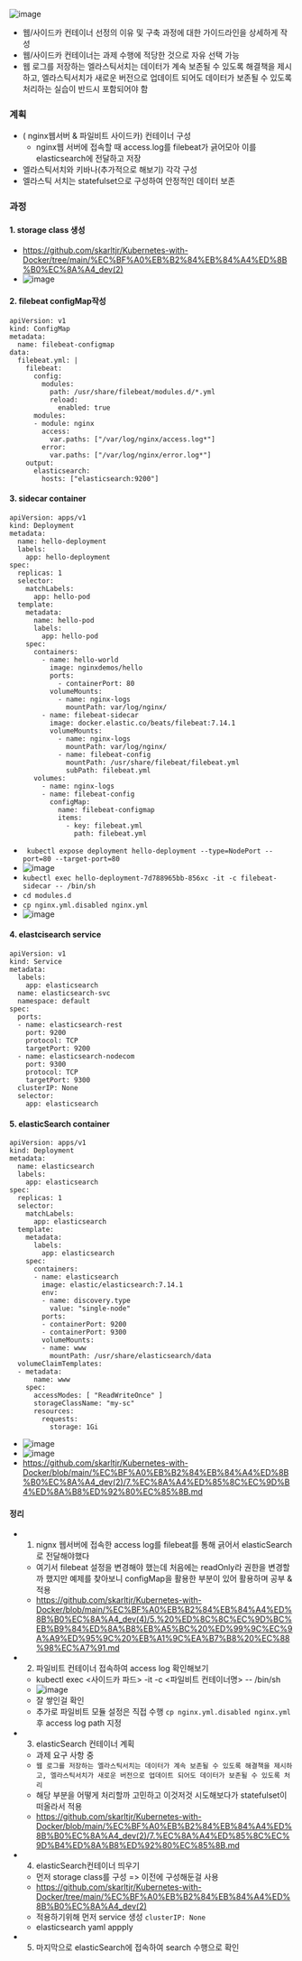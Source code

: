 ![image](https://user-images.githubusercontent.com/62214428/146668478-2dafefa7-5be6-4cdf-9b6b-cec3c7b3b7c0.png)

- 웹/사이드카 컨테이너 선정의 이유 및 구축 과정에 대한 가이드라인을 상세하게 작성
- 웹/사이드카 컨테이너는 과제 수행에 적당한 것으로 자유 선택 가능
- 웹 로그를 저장하는 엘라스틱서치는 데이터가 계속 보존될 수 있도록 해결책을 제시하고, 엘라스틱서치가 새로운 버전으로 업데이트 되어도 데이터가 보존될 수 있도록 처리하는 실습이 반드시 포함되어야 함


### 계획
- ( nginx웹서버 & 파일비트 사이드카) 컨테이너 구성
  - nginx웹 서버에 접속할 때 access.log를 filebeat가 긁어모아 이를 elasticsearch에 전달하고 저장
- 엘라스틱서치와 키바나(추가적으로 해보기) 각각 구성 
- 엘라스틱 서치는 statefulset으로 구성하여 안정적인 데이터 보존


### 과정
#### 1. storage class 생성
- https://github.com/skarltjr/Kubernetes-with-Docker/tree/main/%EC%BF%A0%EB%B2%84%EB%84%A4%ED%8B%B0%EC%8A%A4_dev(2)
- ![image](https://user-images.githubusercontent.com/62214428/146725515-620bea6c-2d59-45c2-8aa6-362135dbfb2a.png)
#### 2. filebeat configMap작성
```
apiVersion: v1
kind: ConfigMap
metadata:
  name: filebeat-configmap
data:
  filebeat.yml: |
    filebeat:
      config:
        modules:
          path: /usr/share/filebeat/modules.d/*.yml
          reload:
            enabled: true
      modules:
      - module: nginx
        access:
          var.paths: ["/var/log/nginx/access.log*"]
        error:
          var.paths: ["/var/log/nginx/error.log*"]
    output:
      elasticsearch:
        hosts: ["elasticsearch:9200"]
```

#### 3. sidecar container 
```
apiVersion: apps/v1
kind: Deployment
metadata:
  name: hello-deployment
  labels:
    app: hello-deployment
spec:
  replicas: 1
  selector:
    matchLabels:
      app: hello-pod
  template:
    metadata:
      name: hello-pod
      labels:
        app: hello-pod
    spec:
      containers:
        - name: hello-world
          image: nginxdemos/hello
          ports:
            - containerPort: 80
          volumeMounts:
            - name: nginx-logs
              mountPath: var/log/nginx/
        - name: filebeat-sidecar
          image: docker.elastic.co/beats/filebeat:7.14.1
          volumeMounts:
            - name: nginx-logs
              mountPath: var/log/nginx/
            - name: filebeat-config
              mountPath: /usr/share/filebeat/filebeat.yml
              subPath: filebeat.yml 
      volumes:
        - name: nginx-logs
        - name: filebeat-config
          configMap:
            name: filebeat-configmap
            items:
              - key: filebeat.yml
                path: filebeat.yml
```
- ` kubectl expose deployment hello-deployment --type=NodePort --port=80 --target-port=80`
- ![image](https://user-images.githubusercontent.com/62214428/146728391-4b32a486-2d53-4918-88ee-b7a2979ee3fa.png)
- `kubectl exec hello-deployment-7d788965bb-856xc -it -c filebeat-sidecar -- /bin/sh`
- `cd modules.d`
- `cp nginx.yml.disabled nginx.yml`
- ![image](https://user-images.githubusercontent.com/62214428/146728888-fad3a0be-4eae-4ce6-bd1b-40b66d02b1da.png)

#### 4. elastcisearch service
```
apiVersion: v1
kind: Service
metadata:
  labels:
    app: elasticsearch
  name: elasticsearch-svc
  namespace: default
spec:
  ports:
  - name: elasticsearch-rest
    port: 9200
    protocol: TCP
    targetPort: 9200
  - name: elasticsearch-nodecom
    port: 9300
    protocol: TCP
    targetPort: 9300
  clusterIP: None
  selector:
    app: elasticsearch
```
#### 5. elasticSearch container
```
apiVersion: apps/v1
kind: Deployment
metadata:
  name: elasticsearch
  labels:
    app: elasticsearch
spec:
  replicas: 1
  selector:
    matchLabels:
      app: elasticsearch
  template:
    metadata:
      labels:
        app: elasticsearch
    spec:
      containers:
      - name: elasticsearch
        image: elastic/elasticsearch:7.14.1
        env:
        - name: discovery.type
          value: "single-node"
        ports:
        - containerPort: 9200
        - containerPort: 9300
        volumeMounts:
        - name: www
          mountPath: /usr/share/elasticsearch/data
  volumeClaimTemplates:
  - metadata:
      name: www
    spec:
      accessModes: [ "ReadWriteOnce" ]
      storageClassName: "my-sc"
      resources:
        requests:
          storage: 1Gi
```
- ![image](https://user-images.githubusercontent.com/62214428/146731048-5ade9f05-45a8-449c-bfcf-1b108e3d03df.png)
- ![image](https://user-images.githubusercontent.com/62214428/146731266-9de7fa6d-7226-4269-ad48-1148d961b670.png)
- https://github.com/skarltjr/Kubernetes-with-Docker/blob/main/%EC%BF%A0%EB%B2%84%EB%84%A4%ED%8B%B0%EC%8A%A4_dev(2)/7.%EC%8A%A4%ED%85%8C%EC%9D%B4%ED%8A%B8%ED%92%80%EC%85%8B.md


#### 정리
- 1. nignx 웹서버에 접속한 access log를 filebeat를 통해 긁어서 elasticSearch로 전달해야했다
  - 여기서 filebeat 설정을 변경해야 했는데 처음에는 readOnly라 권한을 변경할까 했지만 예제를 찾아보니 configMap을 활용한 부분이 있어 활용하며 공부 & 적용
  - https://github.com/skarltjr/Kubernetes-with-Docker/blob/main/%EC%BF%A0%EB%B2%84%EB%84%A4%ED%8B%B0%EC%8A%A4_dev(4)/5.%20%ED%8C%8C%EC%9D%BC%EB%B9%84%ED%8A%B8%EB%A5%BC%20%ED%99%9C%EC%9A%A9%ED%95%9C%20%EB%A1%9C%EA%B7%B8%20%EC%88%98%EC%A7%91.md
- 2. 파일비트 컨테이너 접속하여 access log 확인해보기
  - kubectl exec <사이드카 파드> -it -c <파일비트 컨테이너명> -- /bin/sh
  - ![image](https://user-images.githubusercontent.com/62214428/146732814-54e69f70-1b0d-4d73-b5ab-f77b8695e24e.png)
  - 잘 쌓인걸 확인
  - 추가로 파일비트 모듈 설정은 직접 수행 `cp nginx.yml.disabled nginx.yml` 후 access log path 지정
- 3. elasticSearch 컨테이너 계획
  - 과제 요구 사항 중
  - `웹 로그를 저장하는 엘라스틱서치는 데이터가 계속 보존될 수 있도록 해결책을 제시하고, 엘라스틱서치가 새로운 버전으로 업데이트 되어도 데이터가 보존될 수 있도록 처리`
  - 해당 부분을 어떻게 처리할까 고민하고 이것저것 시도해보다가 statefulset이 떠올라서 적용
  - https://github.com/skarltjr/Kubernetes-with-Docker/blob/main/%EC%BF%A0%EB%B2%84%EB%84%A4%ED%8B%B0%EC%8A%A4_dev(2)/7.%EC%8A%A4%ED%85%8C%EC%9D%B4%ED%8A%B8%ED%92%80%EC%85%8B.md
- 4. elasticSearch컨테이너 띄우기
  - 먼저 storage class를 구성 => 이전에 구성해둔걸 사용
  - https://github.com/skarltjr/Kubernetes-with-Docker/tree/main/%EC%BF%A0%EB%B2%84%EB%84%A4%ED%8B%B0%EC%8A%A4_dev(2)
  - 적용하기위해 먼저 service 생성 `clusterIP: None`
  - elasticsearch yaml appply

- 5. 마지막으로 elasticSearch에 접속하여 search 수행으로 확인



